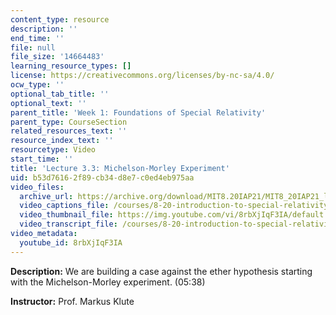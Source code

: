 ```yaml
---
content_type: resource
description: ''
end_time: ''
file: null
file_size: '14664483'
learning_resource_types: []
license: https://creativecommons.org/licenses/by-nc-sa/4.0/
ocw_type: ''
optional_tab_title: ''
optional_text: ''
parent_title: 'Week 1: Foundations of Special Relativity'
parent_type: CourseSection
related_resources_text: ''
resource_index_text: ''
resourcetype: Video
start_time: ''
title: 'Lecture 3.3: Michelson-Morley Experiment'
uid: b53d7616-2f89-cb34-d8e7-c0ed4eb975aa
video_files:
  archive_url: https://archive.org/download/MIT8.20IAP21/MIT8_20IAP21_lec03-3_300k.mp4
  video_captions_file: /courses/8-20-introduction-to-special-relativity-january-iap-2021/1cc89726e9ba5811b7a45d1c45250b73_8rbXjIqF3IA.vtt
  video_thumbnail_file: https://img.youtube.com/vi/8rbXjIqF3IA/default.jpg
  video_transcript_file: /courses/8-20-introduction-to-special-relativity-january-iap-2021/90c281ee9d9268b44d80b5e271475c47_8rbXjIqF3IA.pdf
video_metadata:
  youtube_id: 8rbXjIqF3IA
---
```


**Description:** We are building a case against the ether hypothesis starting with the Michelson-Morley experiment. (05:38)

**Instructor:** Prof. Markus Klute

